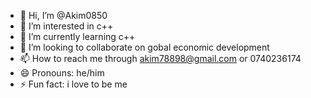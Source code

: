 - 👋 Hi, I’m @Akim0850
- 👀 I’m interested in c++
- 🌱 I’m currently learning c++
- 💞️ I’m looking to collaborate on gobal economic development
- 📫 How to reach me through akim78898@gmail.com or 0740236174
- 😄 Pronouns: he/him
- ⚡ Fun fact: i love to be me

<!---
Akim0850/Akim0850 is a ✨ special ✨ repository because its `README.md` (this file) appears on your GitHub profile.
You can click the Preview link to take a look at your changes.
---
happy new year:... 
--->

